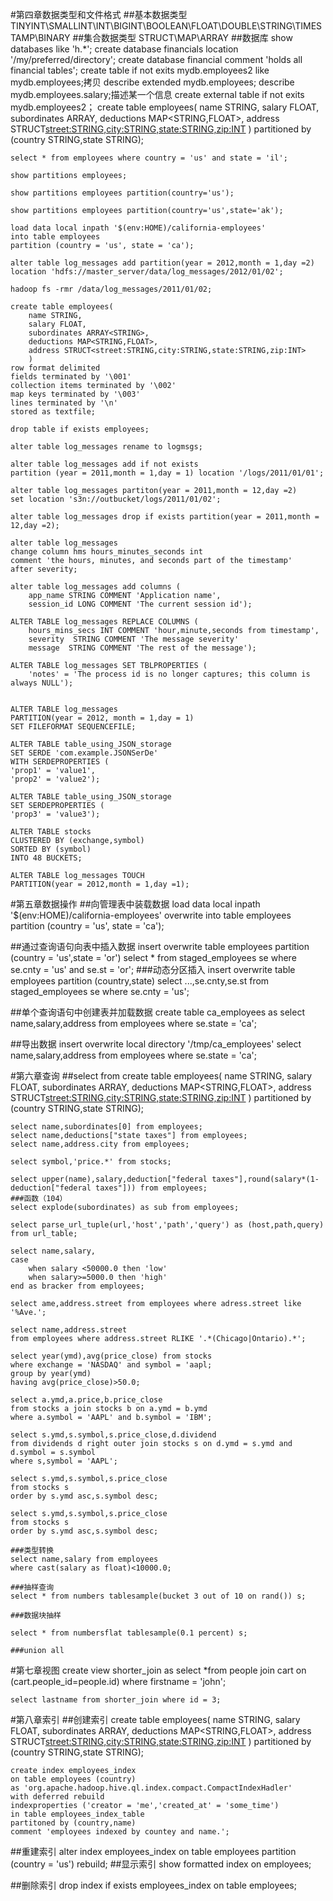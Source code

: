 #第四章数据类型和文件格式
##基本数据类型
    TINYINT\SMALLINT\INT\BIGINT\BOOLEAN\FLOAT\DOUBLE\STRING\TIMESTAMP\BINARY
##集合数据类型
    STRUCT\MAP\ARRAY
##数据库
    show databases like 'h.*';
    create database financials location '/my/preferred/directory';
    create database financial comment 'holds all financial tables';
    create table if not exits mydb.employees2 like mydb.employees;拷贝
    describe extended mydb.employees;
    describe mydb.employees.salary;描述某一个信息
    create external table if not exits mydb.employees2；
    create table employees(
        name STRING,
        salary FLOAT,
        subordinates ARRAY<STRING>,
        deductions MAP<STRING,FLOAT>,
        address STRUCT<street:STRING,city:STRING,state:STRING,zip:INT>
        )
    partitioned by (country STRING,state STRING);
    
    select * from employees where country = 'us' and state = 'il';
    
    show partitions employees;
    
    show partitions employees partition(country='us');
    
    show partitions employees partition(country='us',state='ak');
    
    load data local inpath '$(env:HOME)/california-employees'
    into table employees
    partition (country = 'us', state = 'ca');
    
    alter table log_messages add partition(year = 2012,month = 1,day =2)
    location 'hdfs://master_server/data/log_messages/2012/01/02';
    
    hadoop fs -rmr /data/log_messages/2011/01/02;
    
    create table employees(
        name STRING,
        salary FLOAT,
        subordinates ARRAY<STRING>,
        deductions MAP<STRING,FLOAT>,
        address STRUCT<street:STRING,city:STRING,state:STRING,zip:INT>
        )
    row format delimited 
    fields terminated by '\001'
    collection items terminated by '\002'
    map keys terminated by '\003'
    lines terminated by '\n'
    stored as textfile;
    
    drop table if exists employees;
    
    alter table log_messages rename to logmsgs;
    
    alter table log_messages add if not exists
    partition (year = 2011,month = 1,day = 1) location '/logs/2011/01/01';
    
    alter table log_messages partiton(year = 2011,month = 12,day =2)
    set location 's3n://outbucket/logs/2011/01/02';
    
    alter table log_messages drop if exists partition(year = 2011,month = 12,day =2);
    
    alter table log_messages
    change column hms hours_minutes_seconds int
    comment 'the hours, minutes, and seconds part of the timestamp'
    after severity;
    
    alter table log_messages add columns (
        app_name STRING COMMENT 'Application name',
        session_id LONG COMMENT 'The current session id');
    
    ALTER TABLE log_messages REPLACE COLUMNS (
        hours_mins_secs INT COMMENT 'hour,minute,seconds from timestamp',
        severity  STRING COMMENT 'The message severity'
        message  STRING COMMENT 'The rest of the message');
        
    ALTER TABLE log_messages SET TBLPROPERTIES (
        'notes' = 'The process id is no longer captures; this column is always NULL');
    
    
    ALTER TABLE log_messages
    PARTITION(year = 2012, month = 1,day = 1)
    SET FILEFORMAT SEQUENCEFILE;
    
    ALTER TABLE table_using_JSON_storage
    SET SERDE 'com.example.JSONSerDe'
    WITH SERDEPROPERTIES (
    'prop1' = 'value1',
    'prop2' = 'value2');
    
    ALTER TABLE table_using_JSON_storage
    SET SERDEPROPERTIES (
    'prop3' = 'value3');
    
    ALTER TABLE stocks
    CLUSTERED BY (exchange,symbol)
    SORTED BY (symbol)
    INTO 48 BUCKETS;
    
    ALTER TABLE log_messages TOUCH
    PARTITION(year = 2012,month = 1,day =1);
    
    
    
#第五章数据操作
##向管理表中装载数据
    load data local inpath '$(env:HOME)/california-employees'
    overwrite into table employees
    partition (country = 'us', state = 'ca');
    
##通过查询语句向表中插入数据
    insert overwrite table employees
    partition (country = 'us',state = 'or')
    select * from staged_employees se
    where se.cnty = 'us' and se.st = 'or';
   ###动态分区插入
    insert overwrite table employees
    partition (country,state)
    select ...,se.cnty,se.st
    from staged_employees se
    where se.cnty = 'us';
    
##单个查询语句中创建表并加载数据
    create table ca_employees
    as select name,salary,address
    from employees
    where se.state = 'ca';      
    
##导出数据
    insert overwrite local directory '/tmp/ca_employees'
    select name,salary,address
    from employees
    where se.state = 'ca';
    
#第六章查询
##select from
    create table employees(
            name STRING,
            salary FLOAT,
            subordinates ARRAY<STRING>,
            deductions MAP<STRING,FLOAT>,
            address STRUCT<street:STRING,city:STRING,state:STRING,zip:INT>
            )
        partitioned by (country STRING,state STRING);
    
    select name,subordinates[0] from employees;
    select name,deductions["state taxes"] from employees;
    select name,address.city from employees;
    
    select symbol,'price.*' from stocks;
    
    select upper(name),salary,deduction["federal taxes"],round(salary*(1-deduction["federal taxes"])) from employees;
    ###函数（104）
    select explode(subordinates) as sub from employees;
    
    select parse_url_tuple(url,'host','path','query') as (host,path,query)
    from url_table;
    
    select name,salary,
    case
        when salary <50000.0 then 'low'
        when salary>=5000.0 then 'high'
    end as bracker from employees; 
    
    select ame,address.street from employees where adress.street like '%Ave.';
    
    select name,address.street
    from employees where address.street RLIKE '.*(Chicago|Ontario).*';
    
    select year(ymd),avg(price_close) from stocks
    where exchange = 'NASDAQ' and symbol = 'aapl;
    group by year(ymd)
    having avg(price_close)>50.0;
    
    select a.ymd,a.price,b.price_close
    from stocks a join stocks b on a.ymd = b.ymd
    where a.symbol = 'AAPL' and b.symbol = 'IBM';
    
    select s.ymd,s.symbol,s.price_close,d.dividend
    from dividends d right outer join stocks s on d.ymd = s.ymd and d.symbol = s.symbol
    where s,symbol = 'AAPL';
    
    select s.ymd,s.symbol,s.price_close
    from stocks s
    order by s.ymd asc,s.symbol desc;
    
    select s.ymd,s.symbol,s.price_close
    from stocks s
    order by s.ymd asc,s.symbol desc;
    
    ###类型转换
    select name,salary from employees
    where cast(salary as float)<10000.0;
    
    ###抽样查询
    select * from numbers tablesample(bucket 3 out of 10 on rand()) s;
    
    ###数据块抽样
    
    select * from numbersflat tablesample(0.1 percent) s;
    
    ###union all

#第七章视图
    create view shorter_join as
    select *from people join cart
    on (cart.people_id=people.id) where firstname = 'john';
    
    
    select lastname from shorter_join where id = 3;
    
#第八章索引
##创建索引
    create table employees(
            name STRING,
            salary FLOAT,
            subordinates ARRAY<STRING>,
            deductions MAP<STRING,FLOAT>,
            address STRUCT<street:STRING,city:STRING,state:STRING,zip:INT>
            )
    partitioned by (country STRING,state STRING);            
    
    create index employees_index
    on table employees (country)
    as 'org.apache.hadoop.hive.ql.index.compact.CompactIndexHadler'
    with deferred rebuild
    indexproperties ('creator = 'me','created_at' = 'some_time')
    in table employees_index_table
    partitoned by (country,name)
    comment 'employees indexed by countey and name.';
##重建索引
    alter index employees_index
    on table employees
    partition (country = 'us')
    rebuild;
##显示索引
    show formatted index on employees;
    
##删除索引
    drop index if exists employees_index on table employees;
            
    
    
